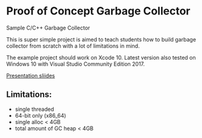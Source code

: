 # Proof of Concept Garbage Collector

Sample C/C++ Garbage Collector

This is super simple project is aimed to teach students how to build garbage collector from scratch with a lot of limitations in mind.

The example project should work on Xcode 10. Latest version also tested on Windows 10 with Visual Studio Community Edition 2017.

[Presentation sliides](https://drive.google.com/file/d/14Hzh0alo-Vpe1z1M4H9mHFACo_Qhv2Ap/view?usp=sharing)

## Limitations:
- single threaded
- 64-bit only (x86_64)
- single alloc < 4GB
- total amount of GC heap < 4GB


